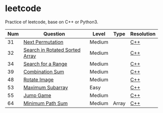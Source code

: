 # leetcode

Practice of leetcode, base on C++ or Python3.



| Num  | Question                                                     | Level  | Type  | Resolution                                                   |
| :--- | ------------------------------------------------------------ | ------ | ----- | ------------------------------------------------------------ |
| 31   | [Next Permutation](https://leetcode.com/problems/next-permutation/description/) | Medium |       | [C++](https://github.com/shlinym/leetcode/blob/master/C%2B%2B/next_permutation.cpp) |
| 32   | [Search in Rotated Sorted Array](https://leetcode.com/problems/search-in-rotated-sorted-array/description/) | Medium |       | [C++](https://github.com/shlinym/leetcode/blob/master/C%2B%2B/search_in_rotated_sorted_array.cpp) |
| 34   | [Search for a Range](https://leetcode.com/problems/search-for-a-range/description/) | Medium |       | [C++](https://github.com/shlinym/leetcode/blob/master/C%2B%2B/search_for_a_range.cpp) |
| 39   | [Combination Sum](https://leetcode.com/problems/combination-sum/description/) | Medium |       | [C++](https://github.com/shlinym/leetcode/blob/master/C%2B%2B/combination_sum.cpp) |
| 48   | [Rotate Image](https://leetcode.com/problems/rotate-image/description/) | Medium |       | [C++](https://github.com/shlinym/leetcode/blob/master/C%2B%2B/rotate_image.cpp) |
| 53   | [Maximum Subarray](https://leetcode.com/problems/maximum-subarray/description/) | Easy   |       | [C++](https://github.com/shlinym/leetcode/blob/master/C%2B%2B/maximum_subarray.cpp) |
| 55   | [Jump Game](https://leetcode.com/problems/jump-game/description/) | Medium |       | [C++](https://github.com/shlinym/leetcode/blob/master/C%2B%2B/jump_game.cpp) |
| 64   | [Minimum Path Sum](https://leetcode.com/problems/minimum-path-sum) | Medium | Array | [C++](https://github.com/shlinym/leetcode/blob/master/C%2B%2B/minimum_path_sum.cpp) |



